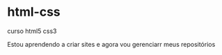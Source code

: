 # html-css
curso html5 css3

Estou aprendendo a criar sites e agora vou gerenciarr meus repositórios
